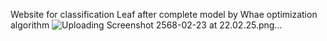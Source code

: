 Website for classification Leaf after complete model by Whae optimization algorithm 
![Uploading Screenshot 2568-02-23 at 22.02.25.png…]()
